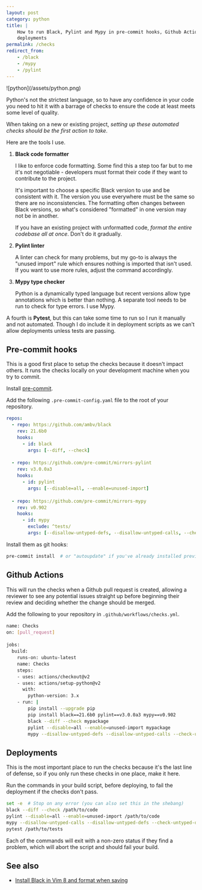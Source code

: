 ```yaml
---
layout: post
category: python
title: |
    How to run Black, Pylint and Mypy in pre-commit hooks, Github Actions and
    deployments
permalink: /checks
redirect_from:
    - /black
    - /mypy
    - /pylint
---
```

<div class="wide-logos" markdown="1">
![python](/assets/python.png)
</div>

Python's not the strictest language, so to have any confidence in your code you
need to hit it with a barrage of checks to ensure the code at least meets some
level of quality.

When taking on a new or existing project, _setting up these automated checks
should be the first action to take_.

Here are the tools I use.

1. **Black code formatter**

    I like to enforce code formatting. Some find this a step too far but to me
    it's not negotiable - developers must format their code if they want to
    contribute to the project.

    It's important to choose a specific Black version to use and be consistent
    with it. The version you use everywhere must be the same so there are no
    inconsistencies. The formatting often changes between Black versions, so
    what's considered "formatted" in one version may not be in another.

    If you have an existing project with unformatted code, _format the entire
    codebase all at once_. Don't do it gradually.

2. **Pylint linter**

    A linter can check for many problems, but my go-to is always the "unused
    import" rule which ensures nothing is imported that isn't used. If you want
    to use more rules, adjust the command accordingly.

3. **Mypy type checker**

    Python is a dynamically typed language but recent versions allow type
    annotations which is better than nothing. A separate tool needs to be run
    to check for type errors. I use Mypy.

A fourth is **Pytest**, but this can take some time to run so I run it manually
and not automated. Though I do include it in deployment scripts as we can't
allow deployments unless tests are passing.

## Pre-commit hooks

This is a good first place to setup the checks because it doesn't impact
others. It runs the checks locally on your development machine when you try to
commit.

Install [pre-commit](https://pre-commit.com).

Add the following `.pre-commit-config.yaml` file to the root of your
repository.

```yaml
repos:
  - repo: https://github.com/ambv/black
    rev: 21.6b0
    hooks:
      - id: black
        args: [--diff, --check]

  - repo: https://github.com/pre-commit/mirrors-pylint
    rev: v3.0.0a3
    hooks:
      - id: pylint
        args: [--disable=all, --enable=unused-import]

  - repo: https://github.com/pre-commit/mirrors-mypy
    rev: v0.902
    hooks:
      - id: mypy
        exclude: ^tests/
        args: [--disallow-untyped-defs, --disallow-untyped-calls, --check-untyped-defs]
```

Install them as git hooks:
```sh
pre-commit install  # or "autoupdate" if you've already installed previously.
```

## Github Actions

This will run the checks when a Github pull request is created, allowing a
reviewer to see any potential issues straight up before beginning their review
and deciding whether the change should be merged.

Add the following to your repository in `.github/workflows/checks.yml`.

```sh
name: Checks
on: [pull_request]

jobs:
  build:
    runs-on: ubuntu-latest
    name: Checks
    steps:
    - uses: actions/checkout@v2
    - uses: actions/setup-python@v2
      with:
        python-version: 3.x
    - run: |
        pip install --upgrade pip
        pip install black==21.6b0 pylint==v3.0.0a3 mypy==v0.902
        black --diff --check mypackage
        pylint --disable=all --enable=unused-import mypackage
        mypy --disallow-untyped-defs --disallow-untyped-calls --check-untyped-defs mypackage
```

## Deployments

This is the most important place to run the checks because it's the last line
of defense, so if you only run these checks in one place, make it here.

Run the commands in your build script, before deploying, to fail the deployment
if the checks don't pass.

```sh
set -e  # Stop on any error (you can also set this in the shebang)
black --diff --check /path/to/code
pylint --disable=all --enable=unused-import /path/to/code
mypy --disallow-untyped-calls --disallow-untyped-defs --check-untyped-defs /path/to/code
pytest /path/to/tests
```

Each of the commands will exit with a non-zero status if they find a problem,
which will abort the script and should fail your build.


## See also

- [Install Black in Vim 8 and format when saving](/black-vim)
